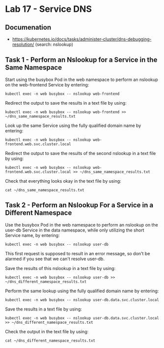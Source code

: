 # Lab 17 - Service DNS

## Documenation

* https://kubernetes.io/docs/tasks/administer-cluster/dns-debugging-resolution/ (search: nslookup)

## Task 1 - Perform an Nslookup for a Service in the Same Namespace

Start using the busybox Pod in the web namespace to perform an nslookup on the web-frontend Service by entering:
```
kubectl exec -n web busybox -- nslookup web-frontend
```

Redirect the output to save the results in a text file by using:
```
kubectl exec -n web busybox -- nslookup web-frontend >> ~/dns_same_namespace_results.txt
```

Look up the same Service using the fully qualified domain name by entering:
```
kubectl exec -n web busybox -- nslookup web-frontend.web.svc.cluster.local
```

Redirect the output to save the results of the second nslookup in a text file by using:
```
kubectl exec -n web busybox -- nslookup web-frontend.web.svc.cluster.local >> ~/dns_same_namespace_results.txt
```

Check that everything looks okay in the text file by using:
```
cat ~/dns_same_namespace_results.txt
```

## Task 2 - Perform an Nslookup For a Service in a Different Namespace

Use the busybox Pod in the web namespace to perform an nslookup on the user-db Service in the data namespace, while only utilizing the short Service name, by entering:
```
kubectl exec -n web busybox -- nslookup user-db
```

This first request is supposed to result in an error message, so don't be alarmed if you see that we can't resolve user-db.

Save the results of this nslookup in a text file by using:
```
kubectl exec -n web busybox -- nslookup user-db >> ~/dns_different_namespace_results.txt
```

Perform the same lookup using the fully qualified domain name by entering:
```
kubectl exec -n web busybox -- nslookup user-db.data.svc.cluster.local
```

Save the results in a text file by using:
```
kubectl exec -n web busybox -- nslookup user-db.data.svc.cluster.local >> ~/dns_different_namespace_results.txt
```

Check the output in the text file by using:
```
cat ~/dns_different_namespace_results.txt
```